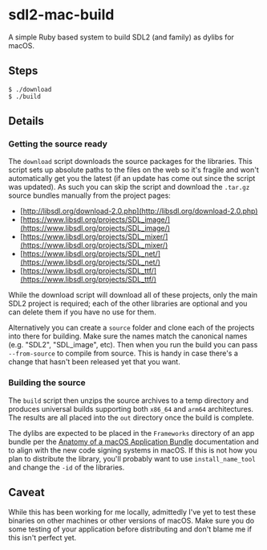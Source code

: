 # sdl2-mac-build

A simple Ruby based system to build SDL2 (and family) as dylibs for macOS.

## Steps

    $ ./download
    $ ./build

## Details

### Getting the source ready

The `download` script downloads the source packages for the libraries. This script sets up absolute paths to the files on the web so it's fragile and won't automatically get you the latest (if an update has come out since the script was updated). As such you can skip the script and download the `.tar.gz` source bundles manually from the project pages:

- [http://libsdl.org/download-2.0.php](http://libsdl.org/download-2.0.php)
- [https://www.libsdl.org/projects/SDL_image/](https://www.libsdl.org/projects/SDL_image/)
- [https://www.libsdl.org/projects/SDL_mixer/](https://www.libsdl.org/projects/SDL_mixer/)
- [https://www.libsdl.org/projects/SDL_net/](https://www.libsdl.org/projects/SDL_net/)
- [https://www.libsdl.org/projects/SDL_ttf/](https://www.libsdl.org/projects/SDL_ttf/)

While the download script will download all of these projects, only the main SDL2 project is required; each of the other libraries are optional and you can delete them if you have no use for them.

Alternatively you can create a `source` folder and clone each of the projects into there for building. Make sure the names match the canonical names (e.g. "SDL2", "SDL_image", etc). Then when you run the build you can pass `--from-source` to compile from source. This is handy in case there's a change that hasn't been released yet that you want.

### Building the source

The `build` script then unzips the source archives to a temp directory and produces universal builds supporting both `x86_64` and `arm64` architectures. The results are all placed into the `out` directory once the build is complete.

The dylibs are expected to be placed in the `Frameworks` directory of an app bundle per the [Anatomy of a macOS Application Bundle](https://developer.apple.com/library/archive/documentation/CoreFoundation/Conceptual/CFBundles/BundleTypes/BundleTypes.html#//apple_ref/doc/uid/10000123i-CH101-SW19) documentation and to align with the new code signing systems in macOS. If this is not how you plan to distribute the library, you'll probably want to use `install_name_tool` and change the `-id` of the libraries.

## Caveat

While this has been working for me locally, admittedly I've yet to test these binaries on other machines or other versions of macOS. Make sure you do some testing of your application before distributing and don't blame me if this isn't perfect yet.

